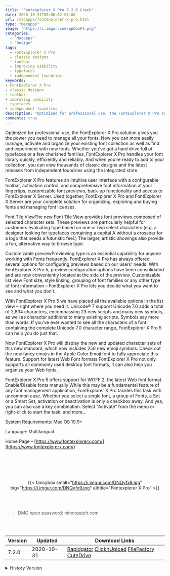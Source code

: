 ```yaml
---
title: "Fontexplorer X Pro 7.2.0 Crack"
date: 2020-10-31T00:08:12-07:00
url: /macapps/fontexplorer-x-pro.html
type: "macapps"
image: "https://i.imgur.com/ppOoxF4.png"
categories:
  - "Macapps"
  - "Design"
tags:
  - FontExplorer X Pro
  - classic designs
  - toolbar
  - improving usability
  - typefaces
  - independent foundries
keywords:
- FontExplorer X Pro
- classic designs
- toolbar
- improving usability
- typefaces
- independent foundries
description: "Optimized for professional use, the FontExplorer X Pro solution gives you the power you need to manage all your fonts. Now you can more easily manage, activate and organize your existing font collection as well as find and experiment with new fonts"
comments: true
---
```


Optimized for professional use, the FontExplorer X Pro solution gives you the power you need to manage all your fonts. Now you can more easily manage, activate and organize your existing font collection as well as find and experiment with new fonts. Whether you’ve got a hard drive full of typefaces or a few cherished families, FontExplorer X Pro handles your font library quickly, efficiently and reliably. And when you’re ready to add to your collection, you can view thousands of classic designs and the latest releases from independent foundries using the integrated store.

FontExplorer X Pro features an intuitive user interface with a configurable toolbar, activation control, and comprehensive font information at your fingertips, customizable font previews, back-up functionality and access to FontExplorer X Server. Used together, FontExplorer X Pro and FontExplorer X Server are your complete solution for organizing, exploring and buying fonts and managing font licenses.

Font Tile ViewThe new Font Tile View provides font previews composed of selected character sets. These previews are particularly helpful for customers evaluating type based on one or two select characters (e.g. a designer looking for typefaces containing a capital A without a crossbar for a logo that needs a futuristic feel.) The larger, artistic showings also provide a fun, alternative way to browse type.

Customizable previewPreviewing type is an essential capability for anyone working with Fonts frequently. FontExplorer X Pro has always offered several options for configuring previews based on our users’ needs. With FontExplorer X Pro 5, preview configuration options have been consolidated and are now conveniently located at the side of the preview. Customizable list view Font size, style linking, grouping of font families or any other type of font information – FontExplorer X Pro lets you decide what you want to see and what you don’t.

With FontExplorer X Pro 5 we have placed all the available options in the list view – right where you need it. Unicode® 7 support Unicode 7.0 adds a total of 2,834 characters, encompassing 23 new scripts and many new symbols, as well as character additions to many existing scripts. Symbols say more than words. If you’ve ever wanted to see all the characters of a font containing the complete Unicode 7.0 character range, FontExplorer X Pro 5 can help you do just that.

Now FontExplorer X Pro will display the new and updated character sets of this new standard, which now includes 250 new emoji symbols. Check out the new fancy emojis in the Apple Color Emoji font to fully appreciate this feature. Support for latest Web Font formats FontExplorer X Pro not only supports all commonly used desktop font formats, it can also help you organize your Web fonts.

FontExplorer X Pro 5 offers support for WOFF 2, the latest Web font format. Enable/Disable fonts manually While this may be a fundamental feature of any font management application, FontExplorer X Pro tackles this task with uncommon ease. Whether you select a single font, a group of Fonts, a Set or a Smart Set, activation or deactivation is only a checkbox away. And yes, you can also use a key combination. Select “Activate” from the menu or right-click to start the task.   and more…



System Requirements: Mac OS 10.9+



Language: Multilangual



Home Page – [https://www.fontexplorerx.com/](https://www.fontexplorerx.com/)

<br/>
<br/>
<script async src="https://pagead2.googlesyndication.com/pagead/js/adsbygoogle.js"></script>
<ins class="adsbygoogle"
     style="display:block; text-align:center;"
     data-ad-layout="in-article"
     data-ad-format="fluid"
     data-ad-client="ca-pub-8746275014476192"
     data-ad-slot="5144997159"></ins>
<script>
     (adsbygoogle = window.adsbygoogle || []).push({});
</script>
<br/>
<br/>


<center>

{{< fancybox small="https://i.imgur.com/DNQyfx9.jpg" big="https://i.imgur.com/DNQyfx9.jpg" alttitle="Fontexplorer X Pro" >}}

</center>

<br/>
<br/>


> DMG open password: minorpatch.com

<br/>

<br/>
<div id="history_version" class="history_version">

| Version | Updated | Download Links |
| ---- | ---- | ---- |
| 7.2.0 | 2020-10-31 | [Rapidgator](https://ouo.io/aEZDUJ)   [ClicknUpload](https://ouo.io/aTG6UZ)   [FileFactory](https://ouo.io/dzzekA)   [CuteDrive](https://ouo.io/1unEc5) |
<details>
<summary>History Version</summary>

| Version | Updated | Download Links |
| ---- | ---- | ---- |
| 7.1.3 | 2020-09-20 | [UsersCloud](https://ouo.io/iSgJuj)   [ClicknUpload](https://ouo.io/0QyIDR)   [FileFactory](https://ouo.io/ZN40g0)   [CuteDrive](https://ouo.io/EyGLu4) |
| 7.1.2 | 2020-08-21 | [UsersCloud](https://ouo.io/YeB3IU)   [ClicknUpload](https://ouo.io/mvJfBn)   [FileFactory](https://ouo.io/EZXheV)   [CuteDrive](https://ouo.io/8OSvOX) |
| 7.1.1 | 2020-07-31 | [UsersCloud](https://ouo.io/O5aaBk)   [ClicknUpload](https://ouo.io/zdBz11)   [FileFactory](https://ouo.io/dINz4Z)   [CuteDrive](https://ouo.io/t5ejMA) |
| 7.1.0CR2 | 2020-06-27 | [UsersCloud](https://ouo.io/EtOtPa)   [ClicknUpload](https://ouo.io/B263Fm)   [FileFactory](https://ouo.io/i0bJmq)   [CuteDrive](https://ouo.io/J5gnVI) |
| 7.1.0 | 2020-06-26 | [UsersCloud](https://ouo.io/KV6u3o)   [ClicknUpload](https://ouo.io/PaAlLh)   [FileFactory](https://ouo.io/P80ZrM)   [CuteDrive](https://ouo.io/dPJSoI) |
| 7.0.1 | 2020-05-08 | [UsersCloud](https://ouo.io/mrszOj)   [ClicknUpload](https://ouo.io/iUYACV)   [FileFactory](https://ouo.io/M4kyGd)   [CuteDrive](https://ouo.io/W5bYjKg) |
</details>

</div>
